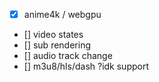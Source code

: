 - [x] anime4k / webgpu
- [] video states
- [] sub rendering
- [] audio track change
- [] m3u8/hls/dash ?idk support
